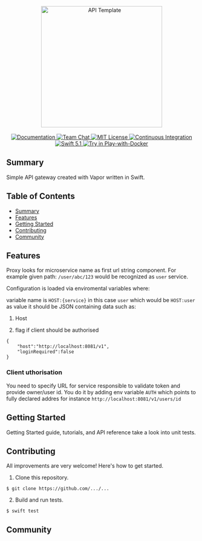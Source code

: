 <p align="center">
    <img src="https://user-images.githubusercontent.com/1342803/36623515-7293b4ec-18d3-11e8-85ab-4e2f8fb38fbd.png" width="320" alt="API Template">
    <br>
    <br>
    <a href="http://docs.vapor.codes/3.0/">
        <img src="http://img.shields.io/badge/read_the-docs-2196f3.svg" alt="Documentation">
    </a>
    <a href="https://discord.gg/vapor">
        <img src="https://img.shields.io/discord/431917998102675485.svg" alt="Team Chat">
    </a>
    <a href="LICENSE">
        <img src="http://img.shields.io/badge/license-MIT-brightgreen.svg" alt="MIT License">
    </a>
    <a href="https://circleci.com/gh/vapor/api-template">
        <img src="https://circleci.com/gh/vapor/api-template.svg?style=shield" alt="Continuous Integration">
    </a>
    <a href="https://swift.org">
        <img src="http://img.shields.io/badge/swift-5.1-brightgreen.svg" alt="Swift 5.1">
    </a>
    <a href="https://labs.play-with-docker.com/?stack=https://raw.githubusercontent.com/arjamizo/Gateway/master/docker-compose.yml">
        <img src="https://raw.githubusercontent.com/play-with-docker/stacks/master/assets/images/button.png" alt="Try in Play-with-Docker">
    </a>
</p>

## Summary

Simple API gateway created with Vapor written in Swift.

## Table of Contents
* [Summary](#summary)
* [Features](#features)
* [Getting Started](#getting-started)
* [Contributing](#contributing)
* [Community](#community)

## Features

Proxy looks for microservice name as first url string component. 
For example given path: `/user/abc/123` would be recognized as `user` service. 

Configuration is loaded via enviromental variables where:

variable name is `HOST:{service}` in this case `user` which would be `HOST:user`
as value it should be JSON containing data such as:

1. Host

2. flag if client should be authorised

```
{
    "host":"http://localhost:8081/v1",
    "loginRequired":false
}
```

### Client uthorisation 

You need to specify URL for service responsible to validate token and provide owner/user id. 
You do it by adding env variable `AUTH` which points to fully declared addres for instance `http://localhost:8081/v1/users/id`

## Getting Started

Getting Started guide, tutorials, and API reference take a look into unit tests.

## Contributing

All improvements are very welcome! Here's how to get started.

1. Clone this repository.

  `$ git clone https://github.com/.../...`

2. Build and run tests.

  `$ swift test`

## Community